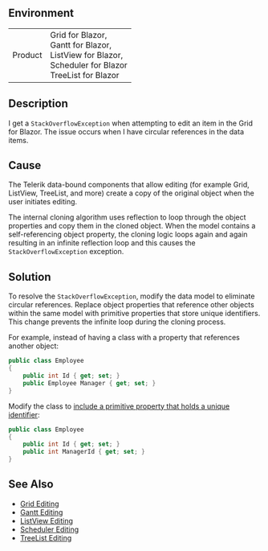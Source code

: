 
## Environment

<table>
<tbody>
<tr>
<td>Product</td>
<td>Grid for Blazor, <br />Gantt for Blazor, <br/>ListView for Blazor, <br />Scheduler for Blazor<br />TreeList for Blazor</td>
</tr>
</tbody>
</table>

## Description

I get a `StackOverflowException` when attempting to edit an item in the Grid for Blazor. The issue occurs when I have circular references in the data items.

## Cause

The Telerik data-bound components that allow editing (for example Grid, ListView, TreeList, and more) create a copy of the original object when the user initiates editing.

The internal cloning algorithm uses reflection to loop through the object properties and copy them in the cloned object. When the model contains a self-referencing object property, the cloning logic loops again and again resulting in an infinite reflection loop and this causes the `StackOverflowException` exception.

## Solution

To resolve the `StackOverflowException`, modify the data model to eliminate circular references. Replace object properties that reference other objects within the same model with primitive properties that store unique identifiers. This change prevents the infinite loop during the cloning process.

For example, instead of having a class with a property that references another object:

```csharp
public class Employee
{
    public int Id { get; set; }
    public Employee Manager { get; set; }
}
```

Modify the class to [include a primitive property that holds a unique identifier](slug:grids-foreign-key):

```csharp
public class Employee
{
    public int Id { get; set; }
    public int ManagerId { get; set; }
}
```

## See Also

* [Grid Editing](slug:grid-editing-overview)
* [Gantt Editing](slug:gantt-tree-editing)
* [ListView Editing](slug:listview-editing)
* [Scheduler Editing](slug:scheduler-appointments-edit)
* [TreeList Editing](slug:treelist-editing-overview)
